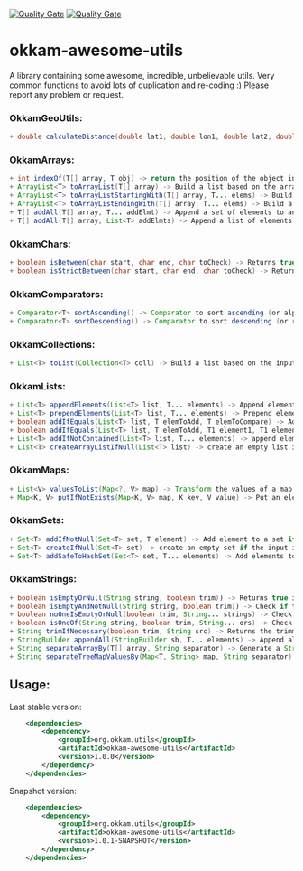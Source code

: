 [![Quality Gate](https://dev.okkam.it/sonar/api/badges/gate?key=org.okkam.utils:okkam-awesome-utils)](https://dev.okkam.it/sonar/dashboard/index/org.okkam.utils:okkam-awesome-utils)
[![Quality Gate](https://dev.okkam.it/sonar/api/badges/measure?key=org.okkam.utils:okkam-awesome-utils&metric=ncloc)](https://dev.okkam.it/sonar/dashboard/index/org.okkam.utils:okkam-awesome-utils)

# okkam-awesome-utils

A library containing some awesome, incredible, unbelievable utils. Very common functions to avoid lots of duplication and re-coding :) Please report any problem or request.

### OkkamGeoUtils:
```java
+ double calculateDistance(double lat1, double lon1, double lat2, double lon2) -> return the distance (in meters) between 2 WGS84 points
```

### OkkamArrays:
```java
+ int indexOf(T[] array, T obj) -> return the position of the object into the array. -1 if not exists
+ ArrayList<T> toArrayList(T[] array) -> Build a list based on the array
+ ArrayList<T> toArrayListStartingWith(T[] array, T... elems) -> Build a list based on the array, prepending a set of elements
+ ArrayList<T> toArrayListEndingWith(T[] array, T... elems) -> Build a list based on the array, appending a set of elements
+ T[] addAll(T[] array, T... addElmt) -> Append a set of elements to an array
+ T[] addAll(T[] array, List<T> addElmts) -> Append a list of elements to an array
```
### OkkamChars:
```java
+ boolean isBetween(char start, char end, char toCheck) -> Returns true if the char is between the range
+ boolean isStrictBetween(char start, char end, char toCheck) -> Returns true if the char is strict between the range
```
### OkkamComparators:
```java
+ Comparator<T> sortAscending() -> Comparator to sort ascending (or alphabetically for strings)
+ Comparator<T> sortDescending() -> Comparator to sort descending (or reverse alphabetically for strings)
```
### OkkamCollections:
```java
+ List<T> toList(Collection<T> coll) -> Build a list based on the input collection
```
### OkkamLists:
```java
+ List<T> appendElements(List<T> list, T... elements) -> Append elements to a list
+ List<T> prependElements(List<T> list, T... elements) -> Prepend elements to a list
+ boolean addIfEquals(List<T> list, T elemToAdd, T elemToCompare) -> Add elemToAdd to the list if it is equals to elemToCompare
+ boolean addIfEquals(List<T> list, T elemToAdd, T1 element1, T1 element2) -> Add elemToAdd to the list if element1 is equals to element2
+ List<T> addIfNotContained(List<T> list, T... elements) -> append elements to the list if they are not already contained
+ List<T> createArrayListIfNull(List<T> list) -> create an empty list if the input is null. Return the input otherwise
```
### OkkamMaps:
```java
+ List<V> valuesToList(Map<?, V> map) -> Transform the values of a map into a List
+ Map<K, V> putIfNotExists(Map<K, V> map, K key, V value) -> Put an element to a map only if the key does not exist
```
### OkkamSets:
```java
+ Set<T> addIfNotNull(Set<T> set, T element) -> Add element to a set if it is not empty
+ Set<T> createIfNull(Set<T> set) -> create an empty set if the input is null. Return the input set otherwise
+ Set<T> addSafeToHashSet(Set<T> set, T... elements) -> Add elements to the HashSet. Create a new HashSet if the input set is null (initialized with elements).
```
### OkkamStrings:
```java
+ boolean isEmptyOrNull(String string, boolean trim)) -> Returns true if the string is null or empty
+ boolean isEmptyAndNotNull(String string, boolean trim)) -> Check if the string is empty and not null
+ boolean noOneIsEmptyOrNull(boolean trim, String... strings) -> Check if the strings are not empty and not blank
+ boolean isOneOf(String string, boolean trim, String... ors) -> Check if the string is one of the specified values. String could also be null, in this case the method will return true if there's a null element in the passed array
+ String trimIfNecessary(boolean trim, String src) -> Returns the trimmed string when not null and necessary (i.e. trim is true)
+ StringBuilder appendAll(StringBuilder sb, T... elements) -> Append all elements to the string builder
+ String separateArrayBy(T[] array, String separator) -> Generate a String based on array values and separator
+ String separateTreeMapValuesBy(Map<T, String> map, String separator) -> Generate a String based on map values and separator. Pass a TreeMap to guarantee ordering
```

## Usage:

Last stable version:

```xml
	<dependencies>
		<dependency>
			<groupId>org.okkam.utils</groupId>
			<artifactId>okkam-awesome-utils</artifactId>
			<version>1.0.0</version>
		</dependency>
	</dependencies>
```
Snapshot version:

```xml
	<dependencies>
		<dependency>
			<groupId>org.okkam.utils</groupId>
			<artifactId>okkam-awesome-utils</artifactId>
			<version>1.0.1-SNAPSHOT</version>
		</dependency>
	</dependencies>
```